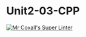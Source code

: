 # Unit2-03-CPP
[![Mr Coxall's Super Linter](https://github.com/ICS3U-C-Programming-DylanMuta007/Unit2-03-Python/workflows/Mr%20Coxall's%20Super%20Linter/badge.svg)](https://github.com/ICS3U-C-Programming-DylanMuta007/Unit2-03-Python/actions/)

